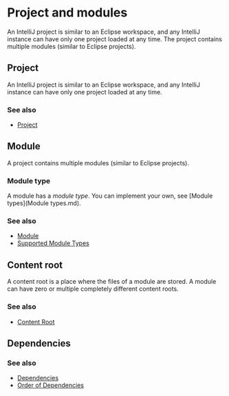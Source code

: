 # Project and modules
An IntelliJ project is similar to an Eclipse workspace, and any IntelliJ instance can have only one project loaded at any time. The project contains multiple modules (similar to Eclipse projects).



## Project
An IntelliJ project is similar to an Eclipse workspace, and any IntelliJ instance can have only one project loaded at any time.

### See also

* [Project](https://www.jetbrains.com/idea/help/project.html)



## Module
A project contains multiple modules (similar to Eclipse projects).

### Module type
A module has a _module type_. You can implement your own, see [Module types](Module types.md).

### See also
 
* [Module](https://www.jetbrains.com/idea/help/module.html)
* [Supported Module Types](https://www.jetbrains.com/idea/help/supported-module-types.html)



## Content root
A content root is a place where the files of a module are stored. A module can have zero or multiple completely different content roots.

### See also

* [Content Root](https://www.jetbrains.com/idea/help/content-root.html)



## Dependencies

### See also

* [Dependencies](https://www.jetbrains.com/idea/help/dependencies.html)
* [Order of Dependencies](https://www.jetbrains.com/idea/help/order-of-dependencies.html)
